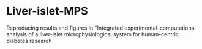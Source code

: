 # Liver-islet-MPS
Reproducing results and figures in "Integrated experimental-computational analysis of a liver-islet microphysiological system for human-centric diabetes research
